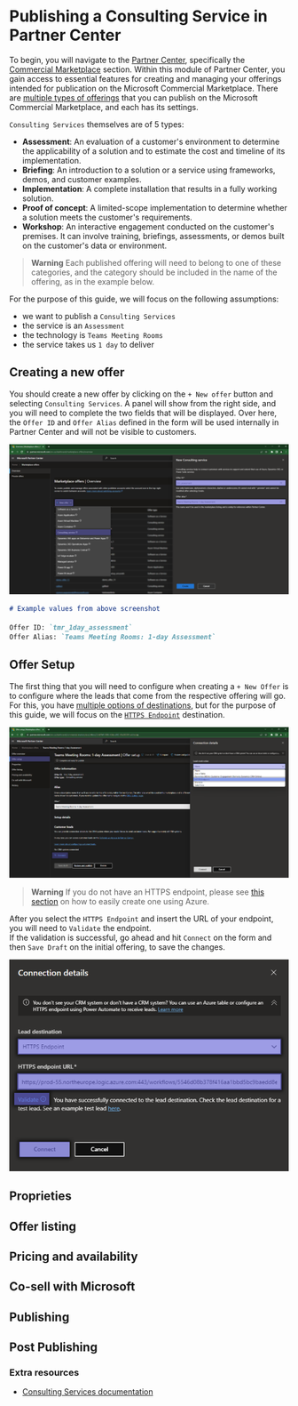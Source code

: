 # Publishing a Consulting Service in Partner Center

To begin, you will navigate to the [Partner Center](https://partner.microsoft.com/en-us/dashboard/home), specifically the [Commercial Marketplace](https://partner.microsoft.com/en-us/dashboard/commercial-marketplace/overview) section. Within this module of Partner Center, you gain access to essential features for creating and managing your offerings intended for publication on the Microsoft Commercial Marketplace. There are [multiple types of offerings](https://learn.microsoft.com/en-us/partner-center/marketplace/determine-your-listing-type) that you can publish on the Microsoft Commercial Marketplace, and each has its settings.

`Consulting Services` themselves are of 5 types:

- **Assessment**: An evaluation of a customer's environment to determine the applicability of a solution and to estimate the cost and timeline of its implementation.
- **Briefing**: An introduction to a solution or a service using frameworks, demos, and customer examples.
- **Implementation**: A complete installation that results in a fully working solution.
- **Proof of concept**: A limited-scope implementation to determine whether a solution meets the customer's requirements.
- **Workshop**: An interactive engagement conducted on the customer's premises. It can involve training, briefings, assessments, or demos built on the customer's data or environment.

> **Warning**
> Each published offering will need to belong to one of these categories, and the category should be included in the name of the offering, as in the example below.

For the purpose of this guide, we will focus on the following assumptions:

- we want to publish a `Consulting Services`
- the service is an `Assessment`
- the technology is `Teams Meeting Rooms`
- the service takes us `1 day` to deliver

## Creating a new offer

You should create a new offer by clicking on the `+ New offer` button and selecting `Consulting Services`. A panel will show from the right side, and you will need to complete the two fields that will be displayed. Over here, the `Offer ID` and `Offer Alias` defined in the form will be used internally in Partner Center and will not be visible to customers.

![Partner Center - Commercial Marketplace](./../images/publishing/step1_pc.png "Creating a new offer")

```markdown
# Example values from above screenshot

Offer ID: `tmr_1day_assessment`
Offer Alias: `Teams Meeting Rooms: 1-day Assessment`
```

## Offer Setup

The first thing that you will need to configure when creating a `+ New Offer` is to configure where the leads that come from the respective offering will go.  
For this, you have [multiple options of destinations](https://learn.microsoft.com/en-us/partner-center/marketplace/create-consulting-service-offer#configure-lead-management), but for the purpose of this guide, we will focus on the [`HTTPS Endpoint`](https://learn.microsoft.com/en-us/partner-center/marketplace/partner-center-portal/commercial-marketplace-lead-management-instructions-https) destination.

![Partner Center - Commercial Marketplace](./../images/publishing/step2_crm.png "Select CRM destination")

> **Warning**
> If you do not have an HTTPS endpoint, please see [this section](./azure_webook.md) on how to easily create one using Azure.

After you select the `HTTPS Endpoint` and insert the URL of your endpoint, you will need to `Validate` the endpoint.  
If the validation is successful, go ahead and hit `Connect` on the form and then `Save Draft` on the initial offering, to save the changes.

![Partner Center - Commercial Marketplace](./../images/publishing/step3_crm.png "Select CRM destination")

## Proprieties

## Offer listing

## Pricing and availability

## Co-sell with Microsoft

## Publishing

## Post Publishing

### Extra resources

- [Consulting Services documentation](https://learn.microsoft.com/en-us/partner-center/marketplace/plan-consulting-service-offer)
